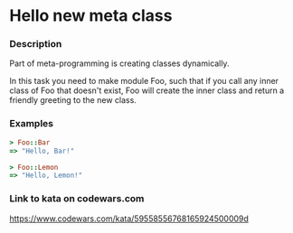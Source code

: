 # Hello new meta class

### Description
Part of meta-programming is creating classes dynamically.

In this task you need to make module Foo, such that if you call any inner class of Foo that doesn't exist, Foo will create the inner class and return a friendly greeting to the new class.

### Examples
```ruby
> Foo::Bar
=> "Hello, Bar!"

> Foo::Lemon
=> "Hello, Lemon!"
```

### Link to kata on codewars.com
https://www.codewars.com/kata/59558556768165924500009d
